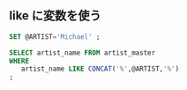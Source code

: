 ## like に変数を使う
```sql
SET @ARTIST='Michael' ;

SELECT artist_name FROM artist_master
WHERE
   artist_name LIKE CONCAT('%',@ARTIST,'%')
;
```

